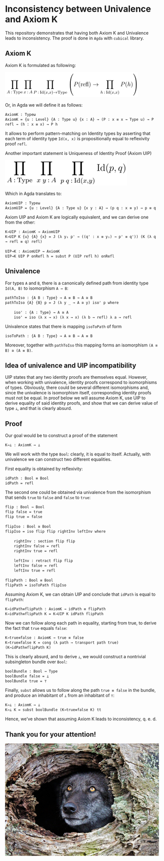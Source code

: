 # Inconsistency between Univalence and Axiom K 
This repository demonstrates that having both Axiom K and Univalence leads to inconsistency. The proof is done in `Agda` with `cubical` library.

## Axiom K 
Axiom K is formulated as following:

![Axiom K](img/k.png)

Or, in Agda we will define it as follows:
```
AxiomK : Typeω
AxiomK = {u : Level} {A : Type u} {x : A} → (P : x ≡ x → Type u) → P refl → (h : x ≡ x) → P h
```

It allows to perform pattern-matching on Identity types by asserting that each term of identity type `Id(x, x)` is propositionally equal to reflexivity proof `refl`. 

Another important statement is Uniqueness of Identity Proof (Axiom UIP)

![Axiom UIP](img/uip.png)

Which in Agda translates to:
```
AxiomUIP : Typeω
AxiomUIP = {u : Level} {A : Type u} {x y : A} → (p q : x ≡ y) → p ≡ q
```

Axiom UIP and Axiom K are logically equivalent, and we can derive one from the other:
```
K→UIP : AxiomK → AxiomUIP
K→UIP K {u} {A} {x} = J (λ y₁ p' → ((q' : x ≡ y₁) → p' ≡ q')) (K (λ q → refl ≡ q) refl)

UIP→K : AxiomUIP → AxiomK
UIP→K UIP P onRefl h = subst P (UIP refl h) onRefl
```

## Univalence
For types `A` and `B`, there is a canonically defined path from identity type `Id(A, B)` to isomorphism `A → B`:
```
pathToIso : {A B : Type} → A ≡ B → A ≅ B
pathToIso {A} {B} p = J (λ y _ → A ≅ y) iso' p where

    iso' : {A : Type} → A ≅ A
    iso' = iso (λ x → x) (λ x → x) (λ b → refl) λ a → refl
```

Univalence states that there is mapping `isoToPath` of form
```
isoToPath : {A B : Type} → A ≅ B → A ≡ B
```

Moreover, together with `pathToIso` this mapping forms an isomorphism `(A ≅ B) ≅ (A ≡ B)`.

## Idea of univalence and UIP incompatibility
UIP states that any two identity proofs are themselves equal. However, when working with univalence, identity proofs correspond to isomorphisms of types. Obviously, there could be several different isomorphisms and, since the univalence is isomorphism itself, corresponding identity proofs must not be equal. In proof below we will assume Axiom K, use UIP to derive equality of said identity proofs, and show that we can derive value of type `⊥`, and that is clearly absurd.

## Proof
Our goal would be to construct a proof of the statement
```
K→⊥ : AxiomK → ⊥
```

We will work with the type `Bool`: clearly, it is equal to itself. Actually, with univalence we can construct two different equalities.

First equality is obtained by reflexivity:
```
idPath : Bool ≡ Bool
idPath = refl
```

The second one could be obtained via univalence from the isomorphism that sends `true` to `false` and `false` to `true`:
```
flip : Bool → Bool
flip false = true
flip true = false

flipIso : Bool ≅ Bool
flipIso = iso flip flip rightInv leftInv where

    rightInv : section flip flip
    rightInv false = refl
    rightInv true = refl

    leftInv : retract flip flip
    leftInv false = refl
    leftInv true = refl

flipPath : Bool ≡ Bool
flipPath = isoToPath flipIso
```

Assuming Axiom K, we can obtain UIP and conclude that `idPath` is equal to `flipPath`:
```
K→idPath≡flipPath : AxiomK → idPath ≡ flipPath
K→idPath≡flipPath K = K→UIP K idPath flipPath
```

Now we can follow along each path in equality, starting from true, to derive the fact that `true` equals `false`:
```
K→true≡false : AxiomK → true ≡ false
K→true≡false K = cong (λ path → transport path true) (K→idPath≡flipPath K)
```

This is clearly absurd, and to derive `⊥`, we would construct a nontrivial subsingleton bundle over `Bool`:
```
boolBundle : Bool → Type
boolBundle false = ⊥
boolBundle true = ⊤
```

Finally, `subst` allows us to follow along the path `true ≡ false` in the bundle, and produce an inhabitant of `⊥` from an inhabitant of `⊤`:

```
K→⊥ : AxiomK → ⊥
K→⊥ K = subst boolBundle (K→true≡false K) tt
```
Hence, we've shown that assuming Axiom K leads to inconsistency, q. e. d.

## Thank you for your attention!
![A wolf](img/wolf.jpg)